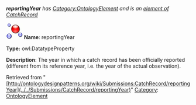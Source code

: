 ___reportingYear__ has [Category:OntologyElement](../../Category/OntologyElement "Category:OntologyElement") and is an [element of](../../Property/ElementOf "Property:ElementOf") [CatchRecord](../../Submissions/CatchRecord "Submissions:CatchRecord")_


  




[![DatatypeProperty](../../images/thumb/a/a5/DatatypeProperty.gif/45px-DatatypeProperty.gif)](../../Image/DatatypeProperty.gif "DatatypeProperty")
__Name__: reportingYear 


__Type:__ owl:DatatypeProperty 


__Description__: The year in which a catch record has been officially reported (different from its reference year, i.e. the year of the actual observation). 





Retrieved from "[http://ontologydesignpatterns.org/wiki/Submissions:CatchRecord/reportingYear](../../Submissions/CatchRecord/reportingYear)"
 [Category](http://ontologydesignpatterns.org/wiki/Special:Categories "Special:Categories"): [OntologyElement](../../Category/OntologyElement "Category:OntologyElement")